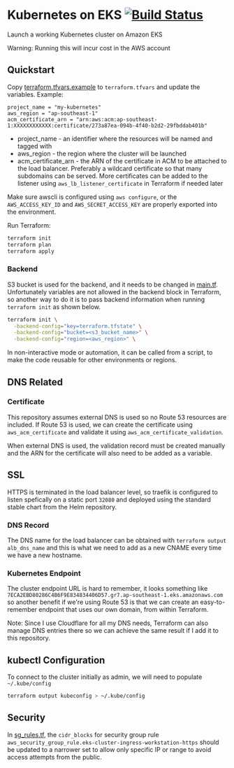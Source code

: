 # Kubernetes on EKS [![Build Status](https://travis-ci.org/adyromantika/kubernetes-on-eks.svg?branch=master)](https://travis-ci.org/adyromantika/kubernetes-on-eks)

Launch a working Kubernetes cluster on Amazon EKS

Warning: Running this will incur cost in the AWS account

## Quickstart

Copy [terraform.tfvars.example](terraform.tfvars.example) to `terraform.tfvars` and update the variables. Example:

```hcl
project_name = "my-kubernetes"
aws_region = "ap-southeast-1"
acm_certificate_arn = "arn:aws:acm:ap-southeast-1:XXXXXXXXXXXX:certificate/273a87ea-094b-4f40-b2d2-29fbddab401b"
```

* project_name - an identifier where the resources will be named and tagged with
* aws_region - the region where the cluster will be launched
* acm_certificate_arn - the ARN of the certificate in ACM to be attached to the load balancer. Preferably a wildcard certificate so that many subdomains can be served. More certificates can be added to the listener using `aws_lb_listener_certificate` in Terraform if needed later

Make sure awscli is configured using `aws configure`, or the `AWS_ACCESS_KEY_ID` and `AWS_SECRET_ACCESS_KEY` are properly exported into the environment.

Run Terraform:

```bash
terraform init
terraform plan
terraform apply
```

### Backend

S3 bucket is used for the backend, and it needs to be changed in [main.tf](main.tf). Unfortunately variables are not allowed in the backend block in Terraform, so another way to do it is to pass backend information when running `terraform init` as shown below.

```bash
terraform init \
  -backend-config="key=terraform.tfstate" \
  -backend-config="bucket=<s3_bucket_name>" \
  -backend-config="region=<aws_region>" \
```

In non-interactive mode or automation, it can be called from a script, to make the code reusable for other environments or regions.

## DNS Related

### Certificate

This repository assumes external DNS is used so no Route 53 resources are included. If Route 53 is used, we can create the certificate using `aws_acm_certificate` and validate it using `aws_acm_certificate_validation`.

When external DNS is used, the validation record must be created manually and the ARN for the certificate will also need to be added as a variable.

## SSL

HTTPS is terminated in the load balancer level, so traefik is configured to listen spefically on a static port `32080` and deployed using the standard stable chart from the Helm repository.

### DNS Record

The DNS name for the load balancer can be obtained with `terraform output alb_dns_name` and this is what we need to add as a new CNAME every time we have a new hostname.

### Kubernetes Endpoint

The cluster endpoint URL is hard to remember, it looks something like `7ECA2EBD80286C4B6F9E834834406D57.gr7.ap-southeast-1.eks.amazonaws.com` so another benefit if we're using Route 53 is that we can create an easy-to-remember endpoint that uses our own domain, from within Terraform.

Note: Since I use Cloudflare for all my DNS needs, Terraform can also manage DNS entries there so we can achieve the same result if I add it to this repository.

## kubectl Configuration

To connect to the cluster initially as admin, we will need to populate `~/.kube/config`

```bash
terraform output kubeconfig > ~/.kube/config
```

## Security

In [sg_rules.tf](modules/eks/sg_rules.tf), the `cidr_blocks` for security group rule `aws_security_group_rule.eks-cluster-ingress-workstation-https` should be updated to a narrower set to allow only specific IP or range to avoid access attempts from the public.
